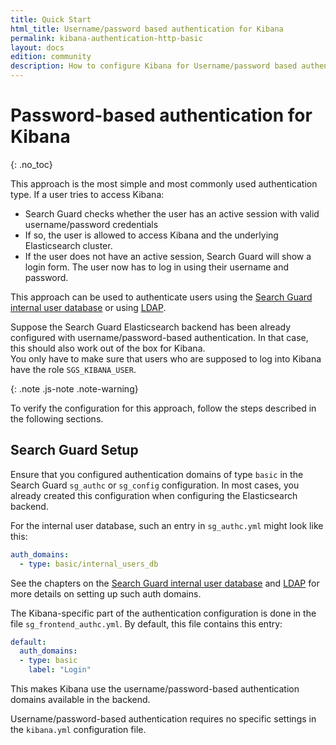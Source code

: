 ```yaml
---
title: Quick Start
html_title: Username/password based authentication for Kibana
permalink: kibana-authentication-http-basic
layout: docs
edition: community
description: How to configure Kibana for Username/password based authentication. Secure Kibana access with a login screen.
---
```

<!---
Copyright 2022 floragunn GmbH
-->

# Password-based authentication for Kibana
{: .no_toc}

This approach is the most simple and most commonly used authentication type. If a user tries to access Kibana:  

* Search Guard checks whether the user has an active session with valid username/password credentials
* If so, the user is allowed to access Kibana and the underlying Elasticsearch cluster.
* If the user does not have an active session, Search Guard will show a login form. The user now has to log in using their username and password.

This approach can be used to authenticate users using the [Search Guard internal user database](internal-users-database)  or using [LDAP](active-directory-ldap).

Suppose the Search Guard Elasticsearch backend has been already configured with username/password-based authentication. In that case, this should also work out of the box for Kibana.<br>You only have to make sure that users who are supposed to log into Kibana have the role `SGS_KIBANA_USER`.

{: .note .js-note .note-warning}

To verify the configuration for this approach, follow the steps described in the following sections.

## Search Guard Setup

Ensure that you configured authentication domains of type `basic` in the Search Guard `sg_authc` or `sg_config` configuration. In most cases, you already created this configuration when configuring the Elasticsearch backend.

For the internal user database, such an entry in `sg_authc.yml` might look like this:

```yaml
auth_domains:
  - type: basic/internal_users_db
```

See the chapters on the [Search Guard internal user database](internal-users-database) and [LDAP](active-directory-ldap) for more details on setting up such auth domains.

The Kibana-specific part of the authentication configuration is done in the file `sg_frontend_authc.yml`. By default, this file contains this entry:

```yaml
default:
  auth_domains:
  - type: basic
    label: "Login"
```

This makes Kibana use the username/password-based authentication domains available in the backend.

Username/password-based authentication requires no specific settings in the `kibana.yml` configuration file.